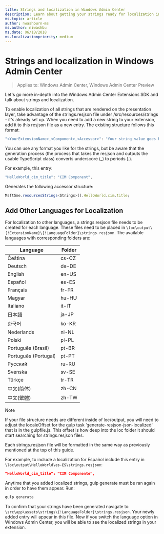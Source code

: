 ```yaml
---
title: Strings and localization in Windows Admin Center
description: Learn about getting your strings ready for localization in Windows Admin Center SDK (Project Honolulu)
ms.topic: article
author: nwashburn-ms
ms.author: niwashbu
ms.date: 06/18/2018
ms.localizationpriority: medium
---
```


# Strings and localization in Windows Admin Center #

>Applies to: Windows Admin Center, Windows Admin Center Preview

Let's go more in-depth into the Windows Admin Center Extensions SDK and talk about strings and localization.

To enable localization of all strings that are rendered on the presentation layer, take advantage of the strings.resjson file under /src/resources/strings - it's already set up. When you need to add a new string to your extension, add it to this resjson file as a new entry. The existing structure follows this format:

``` ts
"<YourExtensionName>_<Component>_<Accessor>": "Your string value goes here.",
```

You can use any format you like for the strings, but be aware that the generation process (the process that takes the resjson and outputs the usable TypeScript class) converts underscore (_) to periods (.).

For example, this entry:
``` ts
"HelloWorld_cim_title": "CIM Component",
```
Generates the following accessor structure:
``` ts
MsftSme.resourcesStrings<Strings>().HelloWorld.cim.title;
```

## Add Other Languages for Localization ##

For localization to other languages, a strings.resjson file needs to be created for each language. These files need to be placed in ```\loc\output\{!ExtensionName}\{!LanguageFolder}\strings.resjson```. The available languages with corresponding folders are:

| Language      | Folder      |
| ------------- |-------------|
| Čeština | cs-CZ |
| Deutsch | de-DE |
| English | en-US |
| Español | es-ES |
| Français | fr-FR |
| Magyar | hu-HU |
| Italiano | it-IT |
| 日本語 | ja-JP |
| 한국어 | ko-KR |
| Nederlands | nl-NL |
| Polski | pl-PL |
| Português (Brasil) | pt-BR |
| Português (Portugal) | pt-PT |
| Русский | ru-RU |
| Svenska | sv-SE |
| Türkçe	| tr-TR |
| 中文(简体) | zh-CN |
| 中文(繁體) | zh-TW |
> [!NOTE]
> If your file structure needs are different inside of loc/output, you will need to adjust the localeOffset for the gulp task ‘generate-resjson-json-localized' that is in the gulpfile.js. This offset is how deep into the loc folder it should start searching for strings.resjson files.

Each strings.resjson file will be formatted in the same way as previously mentioned at the top of this guide.

For example, to include a localization for Español include this entry in ```\loc\output\HelloWorld\es-ES\strings.resjson```:
```json
"HelloWorld_cim_title": "CIM Componente",
```
Anytime that you added localized strings, gulp generate must be ran again in order to have them appear. Run:
``` cmd
gulp generate
```

To confirm that your strings have been generated navigate to ```\src\app\assets\strings\{!LanguageFolder}\strings.resjson```. Your newly added entry will appear in this file.
Now if you switch the language option in Windows Admin Center, you will be able to see the localized strings in your extension.
